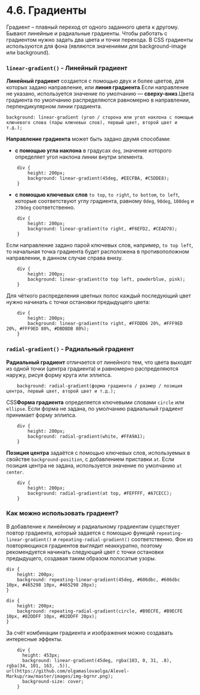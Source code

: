 # 4.6. Градиенты

Градиент – плавный переход от одного заданного цвета к другому. Бывают линейные и радиальные градиенты. Чтобы работать с градиентом нужно задать два цвета и точки перехода. В CSS градиенты используются для фона \(являются значениями для background-image или background\).

### `linear-gradient()` - Линейный градиент <a id="lineargradient"></a>

**Линейный градиент** создается с помощью двух и более цветов, для которых задано направление, или **линия градиента**.Если направление не указано, используется значение по умолчанию — **сверху-вниз**.Цвета градиента по умолчанию распределяются равномерно в направлении, перпендикулярном линии градиента.

```text
background: linear-gradient (угол / сторона или угол наклона с помощью ключевого слова (пары ключевых слов), первый цвет, второй цвет и т.д.);
```

**Направление градиента** может быть задано двумя способами:

* **с помощью угла наклона** в градусах `deg`, значение которого определяет угол наклона линии внутри элемента.

```text
    div {
        height: 200px;
        background: linear-gradient(45deg, #EECFBA, #C5DDE8);
    }
```

* **с помощью ключевых слов** `to top`, `to right`, `to bottom`, `to left`, которые соответствуют углу градиента, равному `0deg`, `90deg`, `180deg` и `270deg` соответственно.

```text
    div {
        height: 200px;
        background: linear-gradient(to right, #F6EFD2, #CEAD78);
    }
```

Если направление задано парой ключевых слов, например, `to top left`, то начальная точка градиента будет расположена в противоположном направлении, в данном случае справа внизу.

```text
    div {
        height: 200px;
        background: linear-gradient(to top left, powderblue, pink);
    }
```

Для чёткого распределения цветных полос каждый последующий цвет нужно начинать с точки остановки предыдущего цвета:

```text
    div {
        height: 200px;
        background: linear-gradient(to right, #FFDDD6 20%, #FFF9ED 20%, #FFF9ED 80%, #DBDBDB 80%);
    }
```

 

### `radial-gradient()` - Радиальный градиент

**Радиальный градиент** отличается от линейного тем, что цвета выходят из одной точки \(центра градиента\) и равномерно распределяются наружу, рисуя форму круга или эллипса.

```text
    background: radial-gradient(форма градиента / размер / позиция центра, первый цвет, второй цвет и т.д.);
```

CSS**Форма градиента** определяется ключевыми словами `circle` или `ellipse`. Если форма не задана, по умолчанию радиальный градиент принимает форму эллипса.

```text
    div {
        height: 200px;
        background: radial-gradient(white, #FFA9A1);
    }
```

**Позиция центра** задаётся с помощью ключевых слов, используемых в свойстве `background-position`, с добавлением приставки `at`. Если позиция центра не задана, используется значение по умолчанию `at center`.

```text
    div {
        height: 200px;
        background: radial-gradient(at top, #FEFFFF, #A7CECC);
    }
```

###  <a id="h2-32"></a>

### Как можно использовать градиент? <a id="h2-32"></a>

В добавление к линейному и радиальному градиентам существует повтор градиента, который задается с помощью функций `repeating-linear-gradient()` и `repeating-radial-gradient()` соответственно. Фон из повторяющихся градиентов выглядит неаккуратно, поэтому рекомендуется начинать следующий цвет с точки остановки предыдущего, создавая таким образом полосатые узоры.

```text
div {
    height: 200px;
    background: repeating-linear-gradient(45deg, #606dbc, #606dbc 10px, #465298 10px, #465298 20px);
}

div {
    height: 200px;
    background: repeating-radial-gradient(circle, #B9ECFE, #B9ECFE 10px, #82DDFF 10px, #82DDFF 20px);
}
```

За счёт комбинации градиента и изображения можно создавать интересные эффекты.

```text
    div {
      height: 453px;
      background: linear-gradient(45deg, rgba(103, 0, 31, .8), rgba(34, 101, 163, .5)), url(https://github.com/olgamaslovaolga/Alevel-Markup/raw/master/images/img-bgrnr.png); 
      background-size: cover;
    }
```

